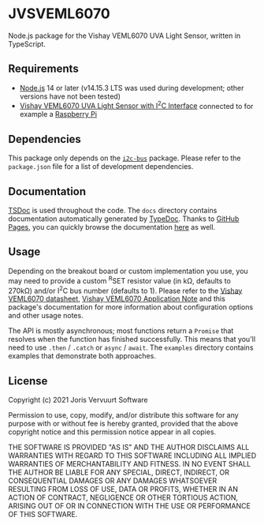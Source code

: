 # JVSVEML6070
Node.js package for the Vishay VEML6070 UVA Light Sensor, written in TypeScript.

## Requirements
* [Node.js](https://nodejs.org/) 14 or later (v14.15.3 LTS was used during development; other versions have not been tested)
* [Vishay VEML6070 UVA Light Sensor with I<sup>2</sup>C Interface]() connected to for example a [Raspberry Pi](https://www.raspberrypi.org)

## Dependencies
This package only depends on the [`i2c-bus`](https://www.npmjs.com/package/i2c-bus) package. Please refer to the `package.json` file for a list of development dependencies.

## Documentation
[TSDoc](https://tsdoc.org) is used throughout the code. The `docs` directory contains documentation automatically generated by [TypeDoc](https://typedoc.org). Thanks to [GitHub Pages](https://pages.github.com), you can quickly browse the documentation [here](https://jorisvervuurt.github.io/jvsveml6070) as well.

## Usage
Depending on the breakout board or custom implementation you use, you may need to provide a custom <sup>R</sup>SET resistor value (in kΩ, defaults to 270kΩ) and/or I<sup>2</sup>C bus number (defaults to 1). Please refer to the [Vishay VEML6070 datasheet](https://www.vishay.com/docs/84277/veml6070.pdf), [Vishay VEML6070 Application Note](https://www.vishay.com/docs/84310/designingveml6070.pdf) and this package's documentation for more information about configuration options and other usage notes.

The API is mostly asynchronous; most functions return a `Promise` that resolves when the function has finished successfully. This means that you'll need to use `.then` / `.catch` or `async` / `await`. The `examples` directory contains examples that demonstrate both approaches.

## License
Copyright (c) 2021 Joris Vervuurt Software

Permission to use, copy, modify, and/or distribute this software for any purpose with or without fee is hereby granted, provided that the above copyright notice and this permission notice appear in all copies.

THE SOFTWARE IS PROVIDED "AS IS" AND THE AUTHOR DISCLAIMS ALL WARRANTIES WITH REGARD TO THIS SOFTWARE INCLUDING ALL IMPLIED WARRANTIES OF MERCHANTABILITY AND FITNESS. IN NO EVENT SHALL THE AUTHOR BE LIABLE FOR ANY SPECIAL, DIRECT, INDIRECT, OR CONSEQUENTIAL DAMAGES OR ANY DAMAGES WHATSOEVER RESULTING FROM LOSS OF USE, DATA OR PROFITS, WHETHER IN AN ACTION OF CONTRACT, NEGLIGENCE OR OTHER TORTIOUS ACTION, ARISING OUT OF OR IN CONNECTION WITH THE USE OR PERFORMANCE OF THIS SOFTWARE.
